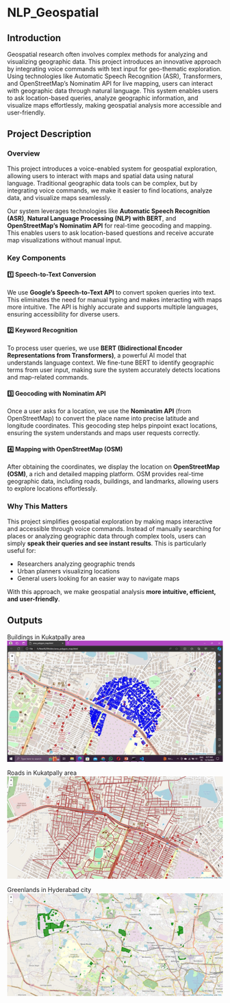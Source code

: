 # NLP_Geospatial

## Introduction

Geospatial research often involves complex methods for analyzing and visualizing geographic data. This project introduces an innovative approach by integrating voice commands with text input for geo-thematic exploration. Using technologies like Automatic Speech Recognition (ASR), Transformers, and OpenStreetMap’s Nominatim API for live mapping, users can interact with geographic data through natural language. This system enables users to ask location-based queries, analyze geographic information, and visualize maps effortlessly, making geospatial analysis more accessible and user-friendly.

## Project Description

### Overview  
This project introduces a voice-enabled system for geospatial exploration, allowing users to interact with maps and spatial data using natural language. Traditional geographic data tools can be complex, but by integrating voice commands, we make it easier to find locations, analyze data, and visualize maps seamlessly.  

Our system leverages technologies like **Automatic Speech Recognition (ASR)**, **Natural Language Processing (NLP) with BERT**, and **OpenStreetMap’s Nominatim API** for real-time geocoding and mapping. This enables users to ask location-based questions and receive accurate map visualizations without manual input.

### Key Components  

#### 1️⃣ Speech-to-Text Conversion  
We use **Google’s Speech-to-Text API** to convert spoken queries into text. This eliminates the need for manual typing and makes interacting with maps more intuitive. The API is highly accurate and supports multiple languages, ensuring accessibility for diverse users.  

#### 2️⃣ Keyword Recognition  
To process user queries, we use **BERT (Bidirectional Encoder Representations from Transformers)**, a powerful AI model that understands language context. We fine-tune BERT to identify geographic terms from user input, making sure the system accurately detects locations and map-related commands.  

#### 3️⃣ Geocoding with Nominatim API  
Once a user asks for a location, we use the **Nominatim API** (from OpenStreetMap) to convert the place name into precise latitude and longitude coordinates. This geocoding step helps pinpoint exact locations, ensuring the system understands and maps user requests correctly.  

#### 4️⃣ Mapping with OpenStreetMap (OSM)  
After obtaining the coordinates, we display the location on **OpenStreetMap (OSM)**, a rich and detailed mapping platform. OSM provides real-time geographic data, including roads, buildings, and landmarks, allowing users to explore locations effortlessly.  

### Why This Matters  
This project simplifies geospatial exploration by making maps interactive and accessible through voice commands. Instead of manually searching for places or analyzing geographic data through complex tools, users can simply **speak their queries and see instant results**. This is particularly useful for:  
- Researchers analyzing geographic trends  
- Urban planners visualizing locations  
- General users looking for an easier way to navigate maps  

With this approach, we make geospatial analysis **more intuitive, efficient, and user-friendly**.  


## Outputs
Buildings in Kukatpally area
![Buildings in Kukatpally area](images/B-kukatpally.jpg)

Roads in Kukatpally area
![Roads in Kukatpally area](images/R-Kukatpally.jpg)

Greenlands in Hyderabad city
![Greenlands in Hyderabad city](images/G-Hyderabad.jpg)



